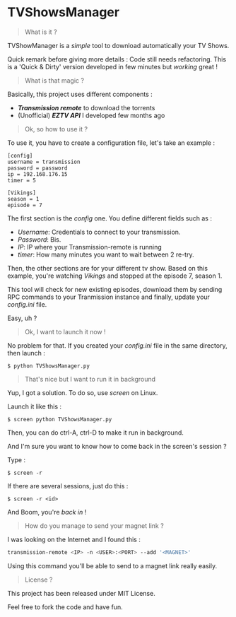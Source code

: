 TVShowsManager
============

> What is it ? 

TVShowManager is a *simple* tool to download automatically your TV Shows. 

Quick remark before giving more details : Code still needs refactoring. This is a 'Quick & Dirty' version developed in few minutes but _working_ great ! 

> What is that magic ? 

Basically, this project uses different components :
- **_Transmission remote_** to download the torrents 
- (Unofficial) **_EZTV API_** I developed few months ago

> Ok, so how to use it ? 

To use it, you have to create a configuration file, let's take an example :

```
[config]
username = transmission
password = password
ip = 192.168.176.15
timer = 5

[Vikings]
season = 1
episode = 7
```

The first section is the _*config*_ one. 
You define different fields such as :

- _Username_: Credentials to connect to your transmission. 
- _Password_: Bis. 
- _IP_: IP where your Transmission-remote is running
- _timer_: How many minutes you want to wait between 2 re-try. 


Then, the other sections are for your different tv show. 
Based on this example, you're watching _Vikings_ and stopped at the episode 7, season 1. 

This tool will check for new existing episodes, download them by sending RPC commands to your Tranmission instance and finally, update your *config.ini* file. 

Easy, uh ? 

> Ok, I want to launch it now !

No problem for that. 
If you created your _config.ini_ file in the same directory, then launch : 

```
$ python TVShowsManager.py
```

> That's nice but I want to run it in background

Yup, I got a solution. 
To do so, use _screen_ on Linux. 

Launch it like this : 

``` 
$ screen python TVShowsManager.py
```

Then, you can do ctrl-A, ctrl-D to make it run in background.

And I'm sure you want to know how to come back in the screen's session ? 

Type : 

```
$ screen -r 
```

If there are several sessions, just do this :

```
$ screen -r <id>
```

And Boom, you're _back in_ !

> How do you manage to send your magnet link ? 

I was looking on the Internet and I found this : 

```bash
transmission-remote <IP> -n <USER>:<PORT> --add '<MAGNET>'
```

Using this command you'll be able to send to **<IP>** a magnet link really easily. 

> License ? 

This project has been released under MIT License. 

Feel free to fork the code and have fun. 